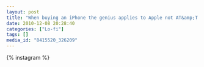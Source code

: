 ```yaml
---
layout: post
title: "When buying an iPhone the genius applies to Apple not AT&amp;T."
date: 2010-12-08 20:28:40
categories: ["Lo-fi"]
tags: []
media_id: "8415520_326209"
---
```


{% instagram %}
